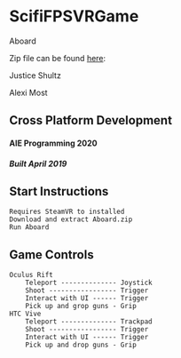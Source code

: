 # ScifiFPSVRGame
Aboard 

Zip file can be found [here](https://justiceshultz.itch.io/aboard):
	
Justice Shultz

Alexi Most

## Cross Platform Development
#### AIE Programming 2020
##### Built April 2019

## Start Instructions
	Requires SteamVR to installed
	Download and extract Aboard.zip
	Run Aboard

## Game Controls
	Oculus Rift
		Teleport -------------- Joystick
		Shoot ----------------- Trigger
		Interact with UI ------ Trigger
		Pick up and grop guns - Grip
	HTC Vive
		Teleport -------------- Trackpad
		Shoot ----------------- Trigger
		Interact with UI ------ Trigger
		Pick up and drop guns - Grip